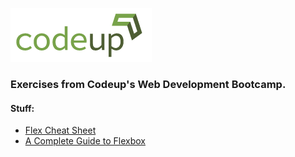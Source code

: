 ![Image 1](media/codeup_logo.png)

### Exercises from Codeup's Web Development Bootcamp.

#### Stuff: 
- [Flex Cheat Sheet](https://yoksel.github.io/flex-cheatsheet/)
- [A Complete Guide to Flexbox](https://css-tricks.com/snippets/css/a-guide-to-flexbox/)
